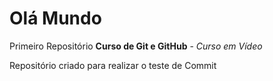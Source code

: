 # Olá Mundo
 Primeiro Repositório **Curso de Git e GitHub** - *Curso em Vídeo*

 Repositório criado para realizar o teste de Commit
